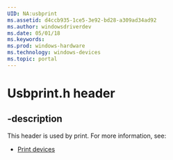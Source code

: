 ```yaml
---
UID: NA:usbprint
ms.assetid: d4ccb935-1ce5-3e92-bd28-a309ad34ad92
ms.author: windowsdriverdev
ms.date: 05/01/18
ms.keywords: 
ms.prod: windows-hardware
ms.technology: windows-devices
ms.topic: portal
---
```


# Usbprint.h header


## -description


This header is used by print. For more information, see:

- [Print devices](../_print/index.md)
